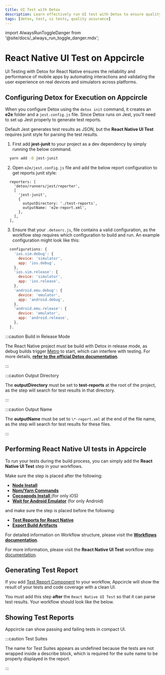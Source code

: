 ```yaml
---
title: UI Test with Detox
description: Learn effectively run UI test with Detox to ensure quality of React Native projects.
tags: [detox, test, ui tests, quality assurance]
---
```


import AlwaysRunToggleDanger from '@site/docs/\_always_run_toggle_danger.mdx';

# React Native UI Test on Appcircle

UI Testing with Detox for React Native ensures the reliability and performance of mobile apps by automating interactions and validating the user experience on real devices and simulators across platforms.

## Configuring Detox for Execution on Appcircle

When you configure Detox using the `detox init` command, it creates an **e2e** folder and a `jest.config.js` file. Since Detox runs on Jest, you’ll need to set up Jest properly to generate test reports.

Default Jest generates test results as JSON, but the **React Native UI Test** requires junit style for parsing the test results.

1. First add **jest-junit** to your project as a dev dependency by simply running the below command.

```bash
  yarn add -D jest-junit
```

2. Open `e2e/jest.config.js` file and add the below report configuration to get reports junit style:

```
  reporters: [
    'detox/runners/jest/reporter',
    [
      'jest-junit',
      {
        outputDirectory: './test-reports',
        outputName: 'e2e-report.xml',
      },
    ],
  ],
```

3. Ensure that your `.detoxrc.js`, file contains a valid configuration, as the workflow step requires which configuration to build and run. An example configuration might look like this:

```js
  configurations: {
    'ios.sim.debug': {
      device: 'simulator',
      app: 'ios.debug',
    },
    'ios.sim.release': {
      device: 'simulator',
      app: 'ios.release',
    },
    'android.emu.debug': {
      device: 'emulator',
      app: 'android.debug',
    },
    'android.emu.release': {
      device: 'emulator',
      app: 'android.release',
    },
  },
```

:::caution Build in Release Mode

The React Native project must be build with Detox in release mode, as debug builds trigger [Metro](https://reactnative.dev/docs/metro) to start, which can interfere with testing. For more details, [**refer to the official Detox documentation**](https://wix.github.io/Detox/docs/introduction/preparing-for-ci).

:::

:::caution Output Directory

The **outputDirectory** must be set to **test-reports** at the root of the project, as the step will search for test results in that directory.

:::

:::caution Output Name

The **outputName** must be set to `\*-report.xml` at the end of the file name, as the step will search for test results for these files.

:::

## Performing React Native UI tests in Appcircle

To run your tests during the build process, you can simply add the **React Native UI Test** step in your workflows.

Make sure the step is placed after the following:

- [**Node Install**](/workflows/react-native-specific-workflow-steps/node-install)
- [**Npm/Yarn Commands**](/workflows/react-native-specific-workflow-steps/npm-yarn-commands)
- [**Cocoapods Install** ](/workflows/ios-specific-workflow-steps/cocoapods-install) (for only iOS)
- [**Wait for Android Emulator**](/workflows/android-specific-workflow-steps/wait-for-android-emulator) (for only Android)

and make sure the step is placed before the following:

- [**Test Reports for React Native**](/workflows/react-native-specific-workflow-steps/test-reports-react-native)
- [**Export Build Artifacts**](/workflows/common-workflow-steps/export-build-artifacts)

For detailed information on Workflow structure, please visit the [**Workflows documentation**](/workflows).

For more information, please visit the **React Native UI Test** workflow step [documentation](/workflows/react-native-specific-workflow-steps/react-native-ui-test#prerequisites).


## Generating Test Report

If you add [Test Report Component](https://github.com/appcircleio/appcircle-test-report-component) to your workflow, Appcircle will show the result of your tests and code coverage with a clean UI.

<Screenshot url='https://cdn.appcircle.io/docs/assets/test-reports.png' />

You must add this step **after** the `React Native UI Test` so that it can parse test results. Your workflow should look like the below.

<Screenshot url='https://cdn.appcircle.io/docs/assets/BE4404New-testReport.png' />

<AlwaysRunToggleDanger />

## Showing Test Reports

Appcircle can show passing and failing tests in compact UI.

<Screenshot url='https://cdn.appcircle.io/docs/assets/test-reports-detail.png' />

:::caution Test Suites

The name for Test Suites appears as undefined because the tests are not wrapped inside a describe block, which is required for the suite name to be properly displayed in the report.

:::

<Screenshot url='https://cdn.appcircle.io/docs/assets/test-reports-suite-detail.png' />
